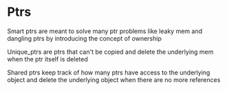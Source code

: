 # Ptrs

Smart ptrs are meant to solve many ptr problems like leaky mem and dangling ptrs by introducing the concept of ownership

Unique_ptrs are ptrs that can't be copied and delete the underlying mem when the ptr itself is deleted

Shared ptrs keep track of how many ptrs have access to the underlying object and delete the underlying object when there are no more references 

